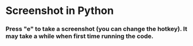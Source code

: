 # Screenshot in Python
### Press "e" to take a screenshot (you can change the hotkey). It may take a while when first time running the code.
